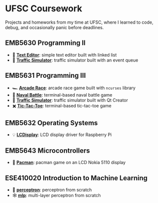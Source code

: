 # UFSC Coursework

Projects and homeworks from my time at UFSC, where I learned to code, debug, and occasionally panic before deadlines.

## EMB5630 Programming II

- 📝 **[Text Editor](https://github.com/jesuinovieira/ufsc-coursework/tree/master/EMB5630%20Programming%20II/text-editor)**: simple text editor built with linked list
- 🚥 **[Traffic Simulator](https://github.com/jesuinovieira/ufsc-coursework/tree/master/EMB5630%20Programming%20II/traffic-simulator)**: traffic simulator built with an event queue

## EMB5631 Programming III

- 🏎️ **[Arcade Race](https://github.com/jesuinovieira/ufsc-coursework/tree/master/EMB5631%20Programming%20III/arcade-race)**: arcade race game built with `ncurses` library
- 🚢 **[Naval Battle](https://github.com/jesuinovieira/ufsc-coursework/tree/master/EMB5631%20Programming%20III/naval-battle)**: terminal-based naval battle game
- 🚥 **[Traffic Simulator](https://github.com/jesuinovieira/ufsc-coursework/tree/master/EMB5631%20Programming%20III/traffic-simulador)**: traffic simulator built with Qt Creator
- ✖️ **[Tic-Tac-Toe](https://github.com/jesuinovieira/ufsc-coursework/tree/master/EMB5631%20Programming%20III/tic-tac-toe)**: terminal-based tic-tac-toe game

## EMB5632 Operating Systems

- 💡 **[LCDisplay](https://github.com/jesuinovieira/ufsc-coursework/tree/master/EMB5632%20Operating%20Systems/LCDisplay)**: LCD display driver for Raspberry Pi

## EMB5643 Microcontrollers

- 👾 **[Pacman](https://github.com/jesuinovieira/ufsc-coursework/tree/master/EMB5642%20Microcontrollers/pacman)**: pacman game on an LCD Nokia 5110 display

## ESE410020 Introduction to Machine Learning

- 🧠 [**perceptron**](https://github.com/jesuinovieira/ufsc-coursework/tree/master/ESE410020%20Introduction%20to%20Machine%20Learning/perceptron): perceptron from scratch
- 🕸️ [**mlp**](https://github.com/jesuinovieira/ufsc-coursework/tree/master/ESE410020%20Introduction%20to%20Machine%20Learning/mlp): multi-layer perceptron from scratch
